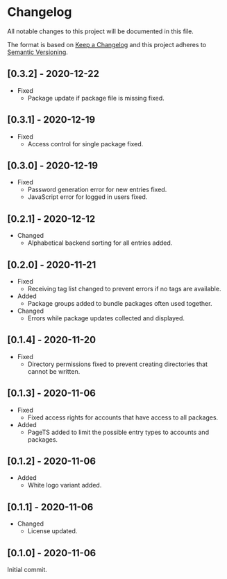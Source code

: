 # Changelog
All notable changes to this project will be documented in this file.

The format is based on [Keep a Changelog](https://keepachangelog.com/en/1.0.0/) and this project adheres to [Semantic Versioning](https://semver.org/spec/v2.0.0.html).

## [0.3.2] - 2020-12-22
* Fixed
  * Package update if package file is missing fixed.

## [0.3.1] - 2020-12-19
* Fixed
  * Access control for single package fixed.

## [0.3.0] - 2020-12-19
* Fixed
  * Password generation error for new entries fixed.
  * JavaScript error for logged in users fixed.

## [0.2.1] - 2020-12-12
* Changed
  * Alphabetical backend sorting for all entries added.

## [0.2.0] - 2020-11-21
* Fixed
  * Receiving tag list changed to prevent errors if no tags are available.
* Added
  * Package groups added to bundle packages often used together.
* Changed
  * Errors while package updates collected and displayed.

## [0.1.4] - 2020-11-20
* Fixed
  * Directory permissions fixed to prevent creating directories that cannot be written.

## [0.1.3] - 2020-11-06
* Fixed
  * Fixed access rights for accounts that have access to all packages.
* Added
  * PageTS added to limit the possible entry types to accounts and packages.

## [0.1.2] - 2020-11-06
* Added
  * White logo variant added.

## [0.1.1] - 2020-11-06
* Changed
  * License updated.

## [0.1.0] - 2020-11-06
Initial commit.
